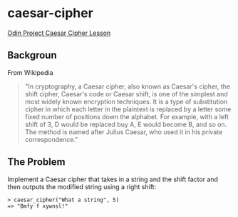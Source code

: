 # caesar-cipher

[Odin Project Caesar Cipher Lesson](https://www.theodinproject.com/lessons/ruby-caesar-cipher)

## Backgroun

From Wikipedia

> "In cryptography, a Caesar cipher, also known as Caesar's cipher, the shift cipher, Caesar's code or Caesar shift, is one of the simplest and most widely known encryption techniques. It is a type of substitution cipher in which each letter in the plaintext is replaced by a letter some fixed number of positions down the alphabet. For example, with a left shift of 3, D would be replaced buy A, E would become B, and so on. The method is named after Julius Caesar, who used it in his private correspondence."

## The Problem

Implement a Caesar cipher that takes in a string and the shift factor and then outputs the modified string using a right shift:

```
> caesar_cipher("What a string", 5)
=> "Bmfy f xywnsl!"
```
